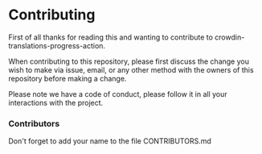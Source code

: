 # Contributing

First of all thanks for reading this and wanting to contribute to crowdin-translations-progress-action.

When contributing to this repository, please first discuss the change you wish to make via issue,
email, or any other method with the owners of this repository before making a change. 

Please note we have a code of conduct, please follow it in all your interactions with the project.

### Contributors
Don't forget to add your name to the file CONTRIBUTORS.md